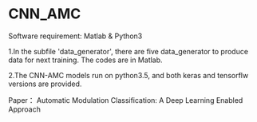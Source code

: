 # CNN_AMC
Software requirement: Matlab & Python3

1.In the subfile 'data_generator', there are five data_generator to produce data for next training. The codes are in Matlab.

2.The CNN-AMC models run on python3.5, and both keras and tensorflw versions are provided.


Paper： Automatic Modulation Classification: A Deep Learning Enabled Approach
